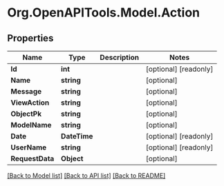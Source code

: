 
# Org.OpenAPITools.Model.Action

## Properties

Name | Type | Description | Notes
------------ | ------------- | ------------- | -------------
**Id** | **int** |  | [optional] [readonly] 
**Name** | **string** |  | [optional] 
**Message** | **string** |  | [optional] 
**ViewAction** | **string** |  | [optional] 
**ObjectPk** | **string** |  | [optional] 
**ModelName** | **string** |  | [optional] 
**Date** | **DateTime** |  | [optional] [readonly] 
**UserName** | **string** |  | [optional] [readonly] 
**RequestData** | **Object** |  | [optional] 

[[Back to Model list]](../README.md#documentation-for-models)
[[Back to API list]](../README.md#documentation-for-api-endpoints)
[[Back to README]](../README.md)

